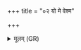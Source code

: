 +++
title = "०२ यो मे वेश्म"

+++
<details><summary>मूलम् (GR)</summary>

यो मे वेश्म यो मे सभां  
श्रियं श्रेष्ठां जिघांसति ।  
इन्द्रश् च तस्याग्निश् च  
कृत्यां वि तनुतां गृहे ॥
</details>